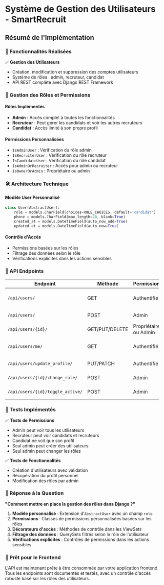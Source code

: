 # Système de Gestion des Utilisateurs - SmartRecruit

## Résumé de l'Implémentation

### 🎯 Fonctionnalités Réalisées

✅ **Gestion des Utilisateurs**
- Création, modification et suppression des comptes utilisateurs
- Système de rôles : admin, recruteur, candidat
- API REST complète avec Django REST Framework

### 🔐 Gestion des Rôles et Permissions

#### Rôles Implémentés
- **Admin** : Accès complet à toutes les fonctionnalités
- **Recruteur** : Peut gérer les candidats et voir les autres recruteurs
- **Candidat** : Accès limité à son propre profil

#### Permissions Personnalisées
- `IsAdminUser` : Vérification du rôle admin
- `IsRecruiterUser` : Vérification du rôle recruteur
- `IsCandidateUser` : Vérification du rôle candidat
- `IsAdminOrRecruiter` : Accès pour admin ou recruteur
- `IsOwnerOrAdmin` : Propriétaire ou admin

### 🛠️ Architecture Technique

#### Modèle User Personnalisé
```python
class User(AbstractUser):
    role = models.CharField(choices=ROLE_CHOICES, default='candidat')
    phone = models.CharField(max_length=20, blank=True)
    created_at = models.DateTimeField(auto_now_add=True)
    updated_at = models.DateTimeField(auto_now=True)
```

#### Contrôle d'Accès
- Permissions basées sur les rôles
- Filtrage des données selon le rôle
- Vérifications explicites dans les actions sensibles

### 📡 API Endpoints

| Endpoint | Méthode | Permission | Description |
|----------|---------|------------|-------------|
| `/api/users/` | GET | Authentifié | Liste des utilisateurs (filtrée par rôle) |
| `/api/users/` | POST | Admin | Créer un utilisateur |
| `/api/users/{id}/` | GET/PUT/DELETE | Propriétaire ou Admin | Gérer un utilisateur |
| `/api/users/me/` | GET | Authentifié | Profil de l'utilisateur connecté |
| `/api/users/update_profile/` | PUT/PATCH | Authentifié | Mettre à jour son profil |
| `/api/users/{id}/change_role/` | POST | Admin | Changer le rôle d'un utilisateur |
| `/api/users/{id}/toggle_active/` | POST | Admin | Activer/désactiver un utilisateur |

### 🧪 Tests Implémentés

✅ **Tests de Permissions**
- Admin peut voir tous les utilisateurs
- Recruteur peut voir candidats et recruteurs
- Candidat ne voit que son profil
- Seul admin peut créer des utilisateurs
- Seul admin peut changer les rôles

✅ **Tests de Fonctionnalités**
- Création d'utilisateurs avec validation
- Récupération du profil personnel
- Modification des rôles par admin

### 🔧 Réponse à la Question

**"Comment mettre en place la gestion des rôles dans Django ?"**

1. **Modèle personnalisé** : Extension d'`AbstractUser` avec un champ `role`
2. **Permissions** : Classes de permissions personnalisées basées sur les rôles
3. **Décorateurs d'accès** : Méthodes de contrôle dans les ViewSets
4. **Filtrage des données** : QuerySets filtrés selon le rôle de l'utilisateur
5. **Vérifications explicites** : Contrôles de permissions dans les actions sensibles

### 🚀 Prêt pour le Frontend

L'API est maintenant prête à être consommée par votre application frontend. Tous les endpoints sont documentés et testés, avec un contrôle d'accès robuste basé sur les rôles des utilisateurs.
